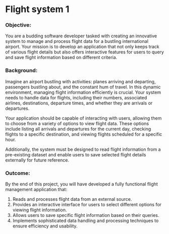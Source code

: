 # Flight system 1

### Objective:

You are a budding software developer tasked with creating an innovative system to manage and process flight data for a bustling international airport. Your mission is to develop an application that not only keeps track of various flight details but also offers interactive features for users to query and save flight information based on different criteria.

### Background:

Imagine an airport bustling with activities: planes arriving and departing, passengers bustling about, and the constant hum of travel. In this dynamic environment, managing flight information efficiently is crucial. Your system needs to handle data for flights, including their numbers, associated airlines, destinations, departure times, and whether they are arrivals or departures.

Your application should be capable of interacting with users, allowing them to choose from a variety of options to view flight data. These options include listing all arrivals and departures for the current day, checking flights to a specific destination, and viewing flights scheduled for a specific hour.

Additionally, the system must be designed to read flight information from a pre-existing dataset and enable users to save selected flight details externally for future reference.

### Outcome:

By the end of this project, you will have developed a fully functional flight management application that:

1. Reads and processes flight data from an external source.
2. Provides an interactive interface for users to select different options for viewing flight information.
3. Allows users to save specific flight information based on their queries.
4. Implements sophisticated data handling and processing techniques to ensure efficiency and usability.
